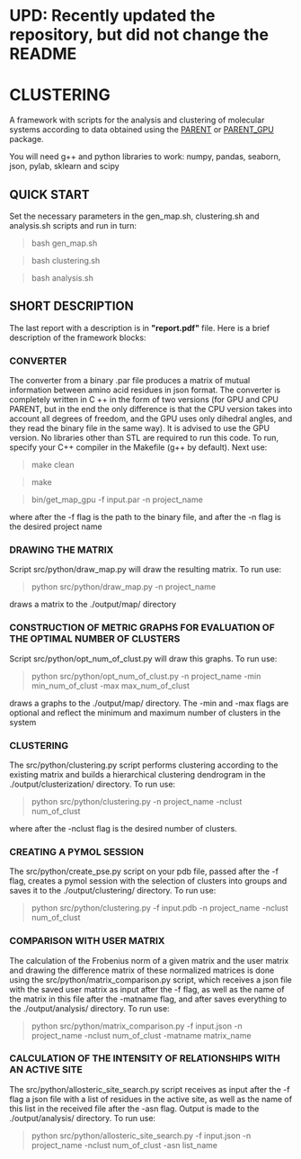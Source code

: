 # UPD: Recently updated the repository, but did not change the README


# CLUSTERING
A framework with scripts for the analysis and clustering of molecular systems according to data obtained using the [PARENT](https://github.com/markusfleck/PARENT) or [PARENT_GPU](https://github.com/markusfleck/PARENT_GPU) package.

You will need g++ and python libraries to work: numpy, pandas, seaborn, json, pylab, sklearn and scipy

## QUICK START
Set the necessary parameters in the gen_map.sh, clustering.sh and analysis.sh scripts and run in turn:
> bash gen_map.sh

> bash clustering.sh

> bash analysis.sh

## SHORT DESCRIPTION
The last report with a description is in **"report.pdf"** file. Here is a brief description of the framework blocks:

### CONVERTER

The converter from a binary .par file produces a matrix of mutual information between amino acid residues in json format. The converter is completely written in C ++ in the form of two versions (for GPU and CPU PARENT, but in the end the only difference is that the CPU version takes into account all degrees of freedom, and the GPU uses only dihedral angles, and they read the binary file in the same way). It is advised to use the GPU version. No libraries other than STL are required to run this code. To run, specify your C++ compiler in the Makefile (g++ by default). Next use:
> make clean

> make 

> bin/get_map_gpu -f input.par -n project_name

where after the -f flag is the path to the binary file, and after the -n flag is the desired project name

### DRAWING THE MATRIX

Script src/python/draw_map.py will draw the resulting matrix. To run use:
> python src/python/draw_map.py -n project_name

draws a matrix to the ./output/map/ directory

### CONSTRUCTION OF METRIC GRAPHS FOR EVALUATION OF THE OPTIMAL NUMBER OF CLUSTERS

Script src/python/opt_num_of_clust.py will draw this graphs. To run use:
> python src/python/opt_num_of_clust.py -n project_name -min min_num_of_clust -max max_num_of_clust

draws a graphs to the ./output/map/ directory. The -min and -max flags are optional and reflect the minimum and maximum number of clusters in the system

### CLUSTERING 

The src/python/clustering.py script performs clustering according to the existing matrix and builds a hierarchical clustering dendrogram in the ./output/clusterization/ directory. To run use:
> python src/python/clustering.py -n project_name -nclust num_of_clust

where after the -nclust flag is the desired number of clusters.

### CREATING A PYMOL SESSION

The src/python/create_pse.py script on your pdb file, passed after the -f flag, creates a pymol session with the selection of clusters into groups and saves it to the ./output/clustering/ directory. To run use:
> python src/python/clustering.py -f input.pdb -n project_name -nclust num_of_clust

### COMPARISON WITH USER MATRIX

The calculation of the Frobenius norm of a given matrix and the user matrix and drawing the difference matrix of these normalized matrices is done using the src/python/matrix_comparison.py script, which receives a json file with the saved user matrix as input after the -f flag, as well as the name of the matrix in this file after the -matname flag, and after saves everything to the ./output/analysis/ directory. To run use:
> python src/python/matrix_comparison.py -f input.json -n project_name -nclust num_of_clust -matname matrix_name

### CALCULATION OF THE INTENSITY OF RELATIONSHIPS WITH AN ACTIVE SITE

The src/python/allosteric_site_search.py script receives as input after the -f flag a json file with a list of residues in the active site, as well as the name of this list in the received file after the -asn flag. Output is made to the ./output/analysis/ directory. To run use:
> python src/python/allosteric_site_search.py -f input.json -n project_name -nclust num_of_clust -asn list_name
